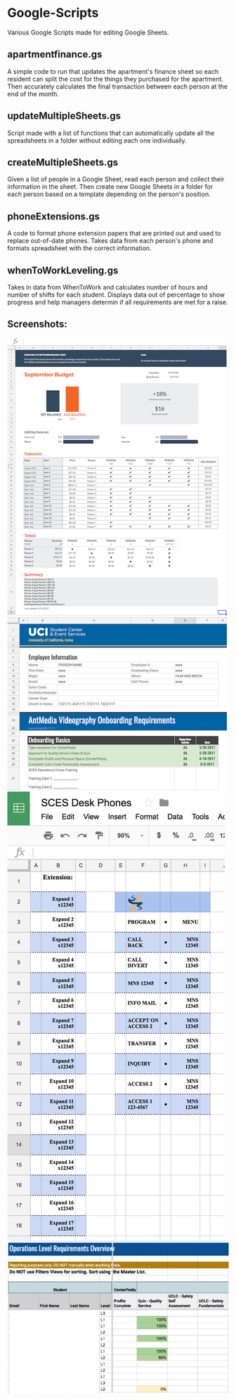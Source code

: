 # Google-Scripts
Various Google Scripts made for editing Google Sheets.

## apartmentfinance.gs
A simple code to run that updates the apartment's finance sheet so each resident can split the cost for the things they purchased for the apartment. Then accurately calculates the final transaction between each person at the end of the month.

## updateMultipleSheets.gs
Script made with a list of functions that can automatically update all the spreadsheets in a folder without editing each one individually.

## createMultipleSheets.gs
Given a list of people in a Google Sheet, read each person and collect their information in the sheet. Then create new Google Sheets in a folder for each person based on a template depending on the person's position.

## phoneExtensions.gs
A code to format phone extension papers that are printed out and used to replace out-of-date phones. Takes data from each person's phone and formats spreadsheet with the correct information.

## whenToWorkLeveling.gs
Takes in data from WhenToWork and calculates number of hours and number of shifts for each student. Displays data out of percentage to show progress and help managers determin if all requirements are met for a raise.

## Screenshots:
![Apartment Finance](https://github.com/sdavidliu/Google-Scripts/blob/master/Screenshots/apartmentfinance.png)
![Multiple Sheets](https://github.com/sdavidliu/Google-Scripts/blob/master/Screenshots/updatemultiplesheets.png)
![Phone Extensions](https://github.com/sdavidliu/Google-Scripts/blob/master/Screenshots/phoneextensions.png)
![WhenToWork Leveling](https://github.com/sdavidliu/Google-Scripts/blob/master/Screenshots/whentoworkleveling.png)
